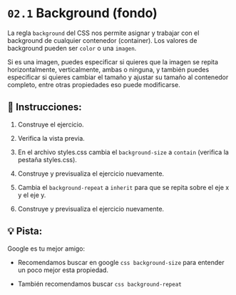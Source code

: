 # `02.1` Background (fondo)

La regla `background` del CSS nos permite asignar y trabajar con el background de cualquier contenedor (container). Los valores de background pueden ser `color` o una `imagen`.

Si es una imagen, puedes especificar si quieres que la imagen se repita horizontalmente, verticalmente, ambas o ninguna, y también puedes especificar si quieres cambiar el tamaño y ajustar su tamaño al contenedor completo, entre otras propiedades eso puede modificarse.

## 📝 Instrucciones:

1. Construye el ejercicio.

2. Verifica la vista previa.

3. En el archivo styles.css cambia el `background-size` a `contain` (verifica la pestaña styles.css).

4. Construye y previsualiza el ejercicio nuevamente.

5. Cambia el `background-repeat` a `inherit`  para que se repita sobre el eje x y el eje y.

6. Construye y previsualiza el ejercicio nuevamente.

## 💡 Pista:

Google es tu mejor amigo:

- Recomendamos buscar en google `css background-size` para entender un poco mejor esta propiedad.

- También recomendamos buscar `css background-repeat`
